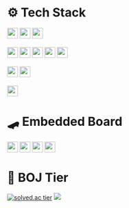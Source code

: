 <div align="start">
  
# ⚙️ Tech Stack
 <img src="https://img.shields.io/badge/C++-00599C?style=flat-square&logo=Cplusplus&logoColor=white" height="25"/> 
 <img src="https://img.shields.io/badge/C-00599C?style=flat-square&logo=C&logoColor=white" height="25"/> 
 <img src="https://img.shields.io/badge/Python-3775a9?style=flat-square&logo=python&logoColor=white" height="25"/>

<br>
<br>
  
 <img src="https://img.shields.io/badge/JavaScript-F7DF1E?style=flat-square&logo=javascript&logoColor=black" height="25"/>
 <img src="https://img.shields.io/badge/HTML-E34F26?style=flat-square&logo=HTML5&logoColor=white" height="25"/>
 <img src="https://img.shields.io/badge/CSS-1572B6?style=flat-square&logo=css3&logoColor=white" height="25"/>
 <img src="https://img.shields.io/badge/C%23-009404?style=flat-square&logo=csharp&logoColor=white" height="25"/> 
 <img src="https://img.shields.io/badge/Xamarin-3498DB?style=flat-square&logo=Xamarin&logoColor=white" height="25"/>

<br>
<br>
  
 <img src="https://img.shields.io/badge/MySQL-00618a?style=flat-square&logo=mysql&logoColor=white" height="25"/> 
 <img src="https://img.shields.io/badge/SQLite-003856?style=flat-square&logo=sqlite&logoColor=white" height="25"/>  
  
<br>
<br>
  
 <img src="https://img.shields.io/badge/Fusion 360-ff6b00?style=flat-square&logo=autodesk&logoColor=white" height="25"/>  
  
  
# 🛹 Embedded Board
 <img src="https://img.shields.io/badge/Raspberry Pi-c41949?style=flat-square&logo=raspberrypi&logoColor=black" height="25"/> 
 <img src="https://img.shields.io/badge/Jetson Nano-76B900?style=flat-square&logo=NVIDIA&logoColor=white" height="25"/> 
 <img src="https://img.shields.io/badge/Arduino-00989d?style=flat-square&logo=arduino&logoColor=white" height="25"/>
 <img src="https://img.shields.io/badge/OpenCR-03234B?style=flat-square&logo=stmicroelectronics&logoColor=white" height="25"/> 
  
# 🏅 BOJ Tier 
  
[![solved.ac tier](http://mazassumnida.wtf/api/v2/generate_badge?boj=a201801745)](https://solved.ac/a201801745)
<img src="http://mazandi.herokuapp.com/api?handle=a201801745&theme=warm"/>
  
</div>
